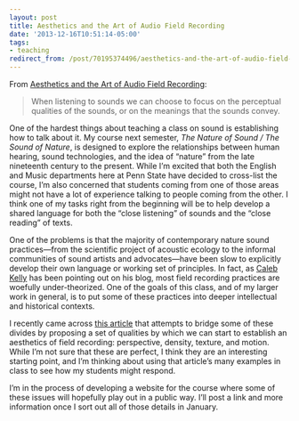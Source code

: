 ```yaml
---
layout: post 
title: Aesthetics and the Art of Audio Field Recording 
date: '2013-12-16T10:51:14-05:00' 
tags: 
- teaching 
redirect_from: /post/70195374496/aesthetics-and-the-art-of-audio-field-recording/
--- 
```


From [Aesthetics and the Art of Audio Field Recording](http://www.trebuchet-magazine.com/aesthetics-art-audio-field-recording/):

> When listening to sounds we can choose to focus on the perceptual qualities of the sounds, or on the meanings that the sounds convey.

One of the hardest things about teaching a class on sound is establishing how to talk about it. My course next semester, *The Nature of Sound / The Sound of Nature*, is designed to explore the relationships between human hearing, sound technologies, and the idea of “nature” from the late nineteenth century to the present. While I’m excited that both the English and Music departments here at Penn State have decided to cross-list the course, I’m also concerned that students coming from one of those areas might not have a lot of experience talking to people coming from the other. I think one of my tasks right from the beginning will be to help develop a shared language for both the “close listening” of sounds and the “close reading” of texts.

One of the problems is that the majority of contemporary nature sound practices—from the scientific project of acoustic ecology to the informal communities of sound artists and advocates—have been slow to explicitly develop their own language or working set of principles. In fact, as [Caleb Kelly](http://soundthoughts1.wordpress.com/2013/05/30/conclusion-1-hunting-for-sound-in-nature/) has been pointing out on his blog, most field recording practices are woefully under-theorized. One of the goals of this class, and of my larger work in general, is to put some of these practices into deeper intellectual and historical contexts.

I recently came across [this article](http://www.trebuchet-magazine.com/aesthetics-art-audio-field-recording/) that attempts to bridge some of these divides by proposing a set of qualities by which we can start to establish an aesthetics of field recording: perspective, density, texture, and motion. While I’m not sure that these are perfect, I think they are an interesting starting point, and I’m thinking about using that article’s many examples in class to see how my students might respond.

I’m in the process of developing a website for the course where some of these issues will hopefully play out in a public way. I’ll post a link and more information once I sort out all of those details in January.

